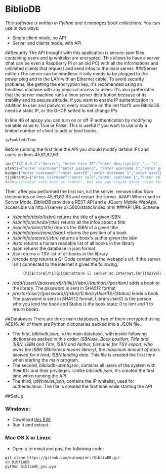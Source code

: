 # BiblioDB
*This software is written in Python and it manages book collections.*
You can use in two ways: 
* Single client mode, no API
* Server and clients mode, with API.

##Security
The API brought with this application is secure: json files containing users and ip whitelist are encrypted.
This allows to have a server (that can be even a Raspberry Pi or an old PC) with all the informations and unlimited clients that request and send infos to the main server.
###Server edition
The server can be headless: it only needs to be plugged to the power plug and to the LAN with an Ethernet cable. To avoid security problems, like getting the encryption key, it's recomended using an headless machine with any physical access to users. It's also preferrable that the server machine runs a linux server distribution because of its stability and its secure attitude. If you want to enable IP authentication in addition to user and pasword, every machine on the net that'll use BibilioDB needs a static IP, or the DHCP setted to not change IPs.

In line 46 of api.py you can turn on or off IP authentication by modifying variable value to True or False. This is useful if you want to use only a limited number of client to add or lend books.
```python
ipEnabled=True
```
Before running the first time the API you should modify defalut IPs and users on lines 45,61,62,63:
```python
ip={"127.0.0.1":"Server", "enter here IP":"enter description","...":"..."}#Not necessary if ipEnables=false
utenti={"enter username":"enter password", "enter username 1","enter password 1","...":"..."}
badge={"enter username":"enter userID","enter username 1","enter userID 1","...":"..."}
tipoUtenti={"enter username":"enter role","enter username 1","enter role 1","...":"..."}
#Administrator role must be "admin", but you can create other roles for other users that aren't admins
```
Then, after you performed the first run, kill the server, remove infos from dictionaries on lines 45,61,62,63 and restart the server.
##API
When used in Server Mode, BiblioDB provides a REST API and a JQuery Mobile WebApp, accessible via http://{serverip}:5000/static/index.html
###API URL Scheme
* */isbninfo/titolo/{isbn}* returns the title of a given ISBN
* */isbninfo/scheda/{title}* returns all the infos about a title
* */isbninfo/isbn/{title}* returns the ISBN of a given title
* */isbninfo/posizione/{isbn}* returns the position of a book
* */isbninfo/autore/{isbn}* returns a book's author given the isbn
* */lista* returns a human readable list of all books in the library
* */json* returns the database in json format
* */tsv* returns a TSV list of all books in the library
* */qrcode.png* returns a Qr Code containing the webapp's url. If the server isn't connected to the internet it gives the following:
```html
        {h1}Errore{/h1}{p}Connettere il server ad Internet.{br}{h2}Velocità Download:{/h2}{br}Modem 56 kbps:\t1s{br}ADSL:\t{1s{/p}
```
* */add/{user}/{password}/{title}/{isbn}/{author}/{position}* adds a book to the library. The password is sent in SHA512 format
* *presta/{user}/{password}/{isbn}/{LibraryUserID}/{Status}* lends a book. The password is sent in SHA512 format, LibraryUserID is the person who you lend the book and Status is the book state: 0 to lent and 1 to return books.

##Databases
There are three main databases, two of them encrypted using AES16.
All of them are Python dictionaries packed into a JSON file.
* The first, *bibliodb.json*, is the main database, with inside following dictionaries packed in this order: *ISBNuse, Book position, Title and ISBN, ISBN and Title, ISBN and Author, filename for TSV export, who owns the ISBN (Biblioteca means library), the maximum amount of days allowed for a lend, ISBN lending date*. This file is created the first time when starting the main program.
* The second, *bibliodb-utenti.json*, contains all users of the system with their IDs and their privileges. Unlike *bibliodb.json*, it's created the first time when running the API.
* The third, *ipWhitelist.json*, contains the IP whitelist, used for authentication. The file is created the first time while starting the API

##SetUp
### Windows:
* Download [this EXE](https://github.com/eutampieri/BiblioDB/releases)
* Run it and extract. 

### Mac OS X or Linux:
* Open a terminal and past the following code:
```
git clone https://github.com/eutampieri/BiblioDB.git
cd BiblioDB
python bibliodb_gui.pyw
```
